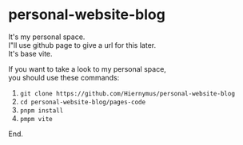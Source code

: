 # personal-website-blog
It's my personal space.  
I"ll use github page to give a url for this later.  
It's base vite.

If you want to take a look to my personal space,  
you should use these commands:
1. ```git clone https://github.com/Hiernymus/personal-website-blog```
2. ```cd personal-website-blog/pages-code```
3. ```pnpm install```
4. ```pmpm vite```

End.
